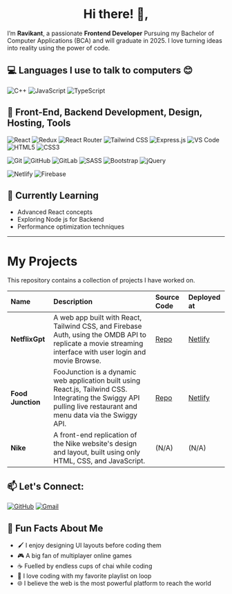 <h1 align="center">Hi there! 👋,</h1>

 I’m **Ravikant**, a passionate **Frontend Developer** Pursuing my Bachelor of Computer Applications (BCA)  and will graduate in 2025. I love turning ideas into reality using the power of code.



## 💻 Languages I use to talk to computers 😊

![C++](https://img.shields.io/badge/C++-00599C?style=for-the-badge&logo=cplusplus&logoColor=white)
![JavaScript](https://img.shields.io/badge/JavaScript-F7DF1E?style=for-the-badge&logo=javascript&logoColor=black)
![TypeScript](https://img.shields.io/badge/TypeScript-3178C6?style=for-the-badge&logo=typescript&logoColor=white)


## 🚀 Front-End, Backend Development, Design, Hosting, Tools

![React](https://img.shields.io/badge/React-20232A?style=for-the-badge&logo=react&logoColor=61DAFB)
![Redux](https://img.shields.io/badge/Redux-593D88?style=for-the-badge&logo=redux&logoColor=white)
![React Router](https://img.shields.io/badge/React_Router-CA4245?style=for-the-badge&logo=react-router&logoColor=white)
![Tailwind CSS](https://img.shields.io/badge/Tailwind_CSS-38B2AC?style=for-the-badge&logo=tailwind-css&logoColor=white)
![Express.js](https://img.shields.io/badge/Express.js-000000?style=for-the-badge&logo=express&logoColor=white)
![VS Code](https://img.shields.io/badge/VS_Code-007ACC?style=for-the-badge&logo=visual-studio-code&logoColor=white)
![HTML5](https://img.shields.io/badge/HTML5-E34F26?style=for-the-badge&logo=html5&logoColor=white)
![CSS3](https://img.shields.io/badge/CSS3-1572B6?style=for-the-badge&logo=css3&logoColor=white)

![Git](https://img.shields.io/badge/Git-F05032?style=for-the-badge&logo=git&logoColor=white)
![GitHub](https://img.shields.io/badge/GitHub-181717?style=for-the-badge&logo=github&logoColor=white)
![GitLab](https://img.shields.io/badge/GitLab-FC6D26?style=for-the-badge&logo=gitlab&logoColor=white)
![SASS](https://img.shields.io/badge/SASS-CC6699?style=for-the-badge&logo=sass&logoColor=white)
![Bootstrap](https://img.shields.io/badge/Bootstrap-7952B3?style=for-the-badge&logo=bootstrap&logoColor=white)
![jQuery](https://img.shields.io/badge/jQuery-0769AD?style=for-the-badge&logo=jquery&logoColor=white)

![Netlify](https://img.shields.io/badge/Netlify-00C7B7?style=for-the-badge&logo=netlify&logoColor=white)
![Firebase](https://img.shields.io/badge/Firebase-FFCA28?style=for-the-badge&logo=firebase&logoColor=black)


## 🌱 Currently Learning
- Advanced React concepts
- Exploring Node js for Backend
- Performance optimization techniques

---

# My Projects

This repository contains a collection of projects I have worked on.


| Name                   | Description                                                                         | Source Code | Deployed at |
| :--------------------- | :---------------------------------------------------------------------------------- | :---------- | :---------- |
| **NetflixGpt** | A web app built with React, Tailwind CSS, and Firebase Auth, using the OMDB API to replicate a movie streaming interface with user login and movie Browse. | [Repo](https://github.com/ravikant-rao/netflixGpt)    | [Netlify](https://ntfxlive.netlify.app)  |
| **Food Junction** | FooJunction is a dynamic web application built using React.js, Tailwind CSS. Integrating the Swiggy API pulling live restaurant and menu data via the Swiggy API.                             | [Repo](https://github.com/ravikant-rao/foodJunction)    | [Netlify](https://fdlive.netlify.app/)  |
| **Nike** | A front-end replication of the Nike website's design and layout, built using only HTML, CSS, and JavaScript.                            | (N/A)  | (N/A)  |



## 📫 Let's Connect:
[![GitHub](https://img.shields.io/badge/GitHub-181717?style=for-the-badge&logo=github&logoColor=white)](https://github.com/ravikant-rao)
[![Gmail](https://img.shields.io/badge/Gmail-D14836?style=for-the-badge&logo=gmail&logoColor=white)](mailto:ravikantkumar707978@gmail.com)


## 🤹 Fun Facts About Me
- 🖌️ I enjoy designing UI layouts before coding them
- 🎮 A big fan of multiplayer online games
- ☕ Fuelled by endless cups of chai while coding
- 🎵 I love coding with my favorite playlist on loop
- 🌐 I believe the web is the most powerful platform to reach the world


